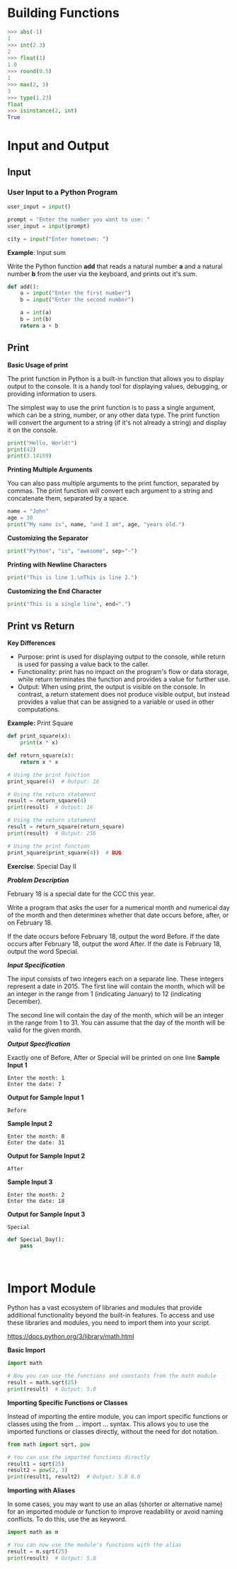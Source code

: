 

# Building Functions

```Python
>>> abs(-1)
1
>>> int(2.3)
2
>>> float(1)
1.0
>>> round(0.5)
1
>>> max(2, 3)
3
>>> type(1.23)
float
>>> isinstance(2, int)
True
```


# Input and Output

## Input

### User Input to a Python Program

```python
user_input = input()
```

```python
prompt = "Enter the number you want to use: "
user_input = input(prompt)
```


```python
city = input("Enter hometown: ")
```


**Example**: Input sum

Write the Python function <strong>add</strong> that reads a natural number <strong>a</strong> and a natural number <strong>b</strong> from the user via the keyboard, and prints out it's sum.

```python
def add():
    a = input("Enter the first number")
    b = input("Enter the second number")

    a = int(a)
    b = int(b)
    return a + b
```

## Print

**Basic Usage of print**

The print function in Python is a built-in function that allows you to display output to the console. It is a handy tool for displaying values, debugging, or providing information to users.

The simplest way to use the print function is to pass a single argument, which can be a string, number, or any other data type. The print function will convert the argument to a string (if it's not already a string) and display it on the console.

```python
print("Hello, World!")
print(42)
print(3.14159)
```

**Printing Multiple Arguments**

You can also pass multiple arguments to the print function, separated by commas. The print function will convert each argument to a string and concatenate them, separated by a space.

```python
name = "John"
age = 30
print("My name is", name, "and I am", age, "years old.")
```

**Customizing the Separator**

```python
print("Python", "is", "awesome", sep="-")
```

**Printing with Newline Characters**

```python
print("This is line 1.\nThis is line 2.")
```

**Customizing the End Character**

```python
print("This is a single line", end=".")
```

## Print vs Return

**Key Differences**
- Purpose: print is used for displaying output to the console, while return is used for passing a value back to the caller.
- Functionality: print has no impact on the program's flow or data storage, while return terminates the function and provides a value for further use.
- Output: When using print, the output is visible on the console. In contrast, a return statement does not produce visible output, but instead provides a value that can be assigned to a variable or used in other computations.


**Example:** Print Square
```python
def print_square(x):
    print(x * x)

def return_square(x):
    return x * x

# Using the print function
print_square(4)  # Output: 16

# Using the return statement
result = return_square(4)
print(result)  # Output: 16

# Using the return statement
result = return_square(return_square)
print(result)  # Output: 256

# Using the print function
print_square(print_square(4))  # BUG

```

**Exercise**: Special Day II

***Problem Description***

February 18 is a special date for the CCC this year.

Write a program that asks the user for a numerical month and numerical day of the month and then
determines whether that date occurs before, after, or on February 18.

If the date occurs before February 18, output the word Before. If the date occurs after February
18, output the word After. If the date is February 18, output the word Special.

***Input Specification***

The input consists of two integers each on a separate line. These integers represent a date in 2015.
The first line will contain the month, which will be an integer in the range from 1 (indicating
January) to 12 (indicating December).

The second line will contain the day of the month, which will be an integer in the range from 1 to 31. You can assume that the day of the month will be valid for the given month.

***Output Specification***

Exactly one of Before, After or Special will be printed on one line
**Sample Input 1**

```
Enter the month: 1
Enter the date: 7
```

**Output for Sample Input 1**

```
Before
```

**Sample Input 2**

```
Enter the month: 8
Enter the date: 31
```

**Output for Sample Input 2**

```
After
```

**Sample Input 3**

```
Enter the month: 2
Enter the date: 18
```

**Output for Sample Input 3**

```
Special
```

```python
def Special_Day():
    pass
```
<br/>

# Import Module

Python has a vast ecosystem of libraries and modules that provide additional functionality beyond the built-in features. To access and use these libraries and modules, you need to import them into your script. 

https://docs.python.org/3/library/math.html

**Basic Import**
```Python
import math

# Now you can use the functions and constants from the math module
result = math.sqrt(25)
print(result)  # Output: 5.0
```

**Importing Specific Functions or Classes**

Instead of importing the entire module, you can import specific functions or classes using the from ... import ... syntax. This allows you to use the imported functions or classes directly, without the need for dot notation.

```Python
from math import sqrt, pow

# You can use the imported functions directly
result1 = sqrt(25)
result2 = pow(2, 3)
print(result1, result2)  # Output: 5.0 8.0
```


**Importing with Aliases**

In some cases, you may want to use an alias (shorter or alternative name) for an imported module or function to improve readability or avoid naming conflicts. To do this, use the as keyword.


```Python
import math as m

# You can now use the module's functions with the alias
result = m.sqrt(25)
print(result)  # Output: 5.0
```

